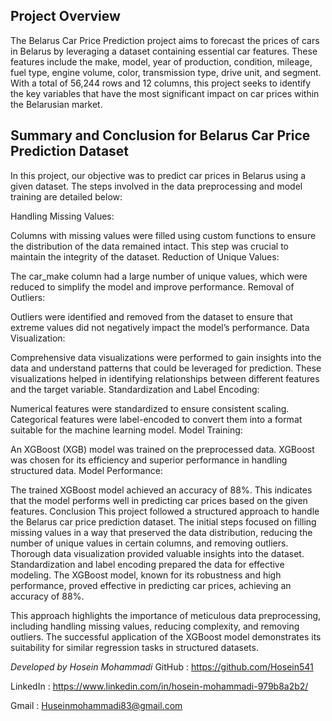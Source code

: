 ## Project Overview

The Belarus Car Price Prediction project aims to forecast the prices of cars in Belarus by leveraging a dataset containing essential car features. These features include the make, model, year of production, condition, mileage, fuel type, engine volume, color, transmission type, drive unit, and segment. With a total of 56,244 rows and 12 columns, this project seeks to identify the key variables that have the most significant impact on car prices within the Belarusian market.

## Summary and Conclusion for Belarus Car Price Prediction Dataset
In this project, our objective was to predict car prices in Belarus using a given dataset. The steps involved in the data preprocessing and model training are detailed below:

Handling Missing Values:

Columns with missing values were filled using custom functions to ensure the distribution of the data remained intact. This step was crucial to maintain the integrity of the dataset.
Reduction of Unique Values:

The car_make column had a large number of unique values, which were reduced to simplify the model and improve performance.
Removal of Outliers:

Outliers were identified and removed from the dataset to ensure that extreme values did not negatively impact the model’s performance.
Data Visualization:

Comprehensive data visualizations were performed to gain insights into the data and understand patterns that could be leveraged for prediction. These visualizations helped in identifying relationships between different features and the target variable.
Standardization and Label Encoding:

Numerical features were standardized to ensure consistent scaling.
Categorical features were label-encoded to convert them into a format suitable for the machine learning model.
Model Training:

An XGBoost (XGB) model was trained on the preprocessed data. XGBoost was chosen for its efficiency and superior performance in handling structured data.
Model Performance:

The trained XGBoost model achieved an accuracy of 88%. This indicates that the model performs well in predicting car prices based on the given features.
Conclusion
This project followed a structured approach to handle the Belarus car price prediction dataset. The initial steps focused on filling missing values in a way that preserved the data distribution, reducing the number of unique values in certain columns, and removing outliers. Thorough data visualization provided valuable insights into the dataset. Standardization and label encoding prepared the data for effective modeling. The XGBoost model, known for its robustness and high performance, proved effective in predicting car prices, achieving an accuracy of 88%.

This approach highlights the importance of meticulous data preprocessing, including handling missing values, reducing complexity, and removing outliers. The successful application of the XGBoost model demonstrates its suitability for similar regression tasks in structured datasets.

*Developed by Hosein Mohammadi*
GitHub : https://github.com/Hosein541

LinkedIn : https://www.linkedin.com/in/hosein-mohammadi-979b8a2b2/

Gmail : Huseinmohammadi83@gmail.com
